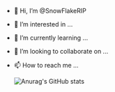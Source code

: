 - 👋 Hi, I’m @SnowFlakeRIP
- 👀 I’m interested in ...
- 🌱 I’m currently learning ...
- 💞️ I’m looking to collaborate on ...
- 📫 How to reach me ...
   
   ![Anurag's GitHub stats](https://github-readme-stats.vercel.app/api?SnowFlakeRIP=anuraghazra&show_icons=true&theme=radical)


